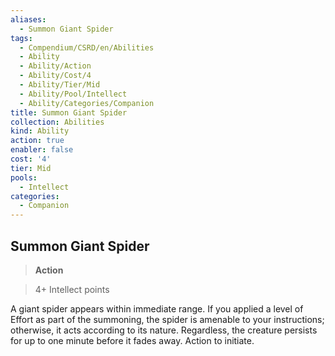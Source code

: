 ```yaml
---
aliases:
  - Summon Giant Spider
tags:
  - Compendium/CSRD/en/Abilities
  - Ability
  - Ability/Action
  - Ability/Cost/4
  - Ability/Tier/Mid
  - Ability/Pool/Intellect
  - Ability/Categories/Companion
title: Summon Giant Spider
collection: Abilities
kind: Ability
action: true
enabler: false
cost: '4'
tier: Mid
pools:
  - Intellect
categories:
  - Companion
---
```

## Summon Giant Spider    
>**Action**    
>4+ Intellect points  
    
A giant spider appears within immediate range. If you applied a level of Effort as part of the summoning, the spider is amenable to your instructions; otherwise, it acts according to its nature. Regardless, the creature persists for up to one minute before it fades away. Action to initiate.